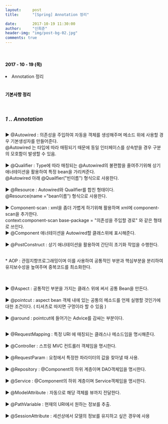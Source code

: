 ```yaml
---
layout:     post
title:      "[Spring] Annotation 정리"

date:       2017-10-19 11:30:00
author:     "신희준"
header-img: "img/post-bg-02.jpg"
comments: true
---
```


<meta name="description" content="Spring스프링 애너테이션 Annotation정리 @Autowired,@Qualifier,@Resource,@Component,@PostConstruct,@Aspect
,@AOP,@POINTCUT,@AROUND,@ADVICE,@RequestMapping,@REPOSITORY,@SERVICE,@COMPONENT
">

<br>
<H4 style ="font-weight:bold; color : black">2017 - 10 - 19 (목)</H4>
<li>Annotation 정리</li>

<br>
<H4 style ="font-weight:bold; color:black;">기본사항 정리</H4>
<br>

<h5 style = "font-size: 17px; font-weight : bold;">1 .. Annotation</h5>


<p style = "font-size:14px;">
▶ @Autowired  : 의존성을 주입하여 자동을 객체를 생성해주며 메소드 위에 사용할 경우 기본생성자를 만들어준다.
<br>
@Autowired 는 타입에 따라 매핑되기 때문에 동일 인터페이스를 상속받을 경우 구분의 모호함이 발생할 수 있음.
<br><br>
▶ @Qualifier :  Type에 따라 매칭되는 @Autowired의 불편함을 줄여주기위해 상기 애너테이션을 활용하여 특정 bean을 가리켜준다. <br>@Autowired 아래 @Quailfier("빈이름") 형식으로 사용한다.<br><br>
▶ @Resource : Autowired와 Quailfier를 합친 형태이다. <br>
@Resource(name ="bean이름") 형식으로 사용한다.<br><br>
▶ Component-scan : xml을 좀더 가볍게 하기위해 활용하며 xml에 component-scan을 추가한다. <br>
context:component-scan base-package = "의존성을 주입할 경로" 와 같은 형태로 쓰인다.<br>
▶ @Component 애너테이션을 Autowired할 클래스위에 표시해준다.
<br><br>
▶ @PostConstruct : 상기 애너테이션을 활용하여 간단히 초기화 작업을 수행한다.
<br><br>
</p>

<p style="font-size:14px;">
* AOP : 관점지향프로그래밍이며 이를 사용하여 공통적인 부분과 핵심부분을 분리하여 유지보수성을 높여주며 중복코드를 최소화한다.
<br><br><br>
</p>


<p style="font-size:14px;">
▶ @Aspect : 공통적인 부분을 가지는 클래스 위에 써서 공통 Bean을 만든다.
<br><br>
▶ @pointcut : aspect bean 객체 내에 있는 공통의 메소드를 언제 실행할 것인가에 대한 조건이다. ( 티셔츠로 따지면 구멍이라 할 수 있음 )
<br><br>
▶ @around : pointcut에 들어가는 Advice를 감싸는 부분이다.
<br><br>

</p>


<p style="font-size:14px;">
▶ @RequestMapping : 특정 URI 에 매칭되는 클래스나 메소드임을 명시해준다.
<br>
<br>
▶ @Controller : 스프링 MVC 컨트롤러 객체임을 명시한다.
<br>
<br>
▶ @RequestParam : 요청에서 특정한 파라미터의 값을 찾아낼 때 사용.
<br><br>
▶ @Repository : @Component의 하위 계층이며 DAO객체임을 명시한다.
<br><br>
▶ @Service : @Component의 하위 계층이며 Service객체임을 명시한다.
<br><br>
▶ @ModelAttribute : 자동으로 해당 객체를 뷰까지 전달한다.
<br><br>
▶ @PathVariable : 현재의 URI에서 원하는 정보를 추출.
<br><br>
▶ @SessionAttribute : 세션상에서 모델의 정보를 유지하고 싶은 경우에 사용

</p>

<br><br>
